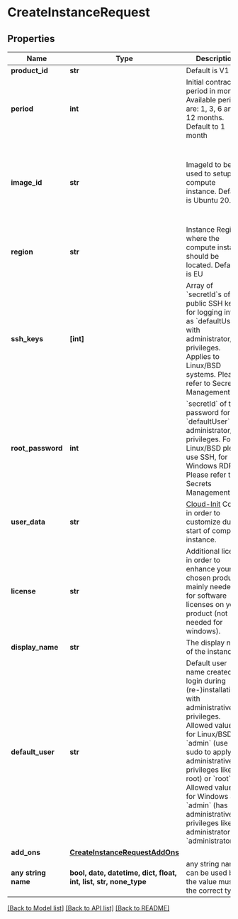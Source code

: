 # CreateInstanceRequest


## Properties
Name | Type | Description | Notes
------------ | ------------- | ------------- | -------------
**product_id** | **str** | Default is V1 | defaults to "V1"
**period** | **int** | Initial contract period in months. Available periods are: 1, 3, 6 and 12 months. Default to 1 month | defaults to 1
**image_id** | **str** | ImageId to be used to setup the compute instance. Default is Ubuntu 20.04 | [optional]  if omitted the server will use the default value of "db1409d2-ed92-4f2f-978e-7b2fa4a1ec90"
**region** | **str** | Instance Region where the compute instance should be located. Default is EU | [optional]  if omitted the server will use the default value of "EU"
**ssh_keys** | **[int]** | Array of &#x60;secretId&#x60;s of public SSH keys for logging into as &#x60;defaultUser&#x60; with administrator/root privileges. Applies to Linux/BSD systems. Please refer to Secrets Management API. | [optional] 
**root_password** | **int** | &#x60;secretId&#x60; of the password for the &#x60;defaultUser&#x60; with administrator/root privileges. For Linux/BSD please use SSH, for Windows RDP. Please refer to Secrets Management API. | [optional] 
**user_data** | **str** | [Cloud-Init](https://cloud-init.io/) Config in order to customize during start of compute instance. | [optional] 
**license** | **str** | Additional licence in order to enhance your chosen product, mainly needed for software licenses on your product (not needed for windows). | [optional] 
**display_name** | **str** | The display name of the instance | [optional] 
**default_user** | **str** | Default user name created for login during (re-)installation with administrative privileges. Allowed values for Linux/BSD are &#x60;admin&#x60; (use sudo to apply administrative privileges like root) or &#x60;root&#x60;. Allowed values for Windows are &#x60;admin&#x60; (has administrative privileges like administrator) or &#x60;administrator&#x60;. | [optional]  if omitted the server will use the default value of "admin"
**add_ons** | [**CreateInstanceRequestAddOns**](CreateInstanceRequestAddOns.md) |  | [optional] 
**any string name** | **bool, date, datetime, dict, float, int, list, str, none_type** | any string name can be used but the value must be the correct type | [optional]

[[Back to Model list]](../README.md#documentation-for-models) [[Back to API list]](../README.md#documentation-for-api-endpoints) [[Back to README]](../README.md)


